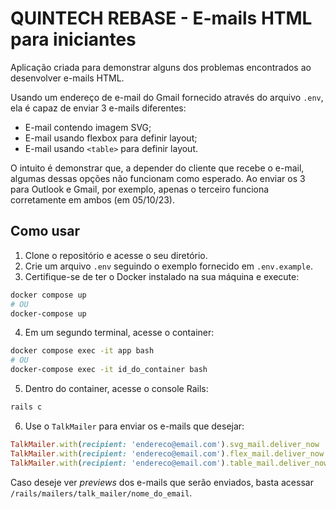 # QUINTECH REBASE - E-mails HTML para iniciantes

Aplicação criada para demonstrar alguns dos problemas encontrados ao desenvolver e-mails HTML.

Usando um endereço de e-mail do Gmail fornecido através do arquivo `.env`, ela é capaz de enviar 3 e-mails diferentes:

- E-mail contendo imagem SVG;
- E-mail usando flexbox para definir layout;
- E-mail usando `<table>` para definir layout.

O intuito é demonstrar que, a depender do cliente que recebe o e-mail, algumas dessas opções
não funcionam como esperado. Ao enviar os 3 para Outlook e Gmail, por exemplo, apenas o terceiro funciona corretamente
em ambos (em 05/10/23).

## Como usar

1. Clone o repositório e acesse o seu diretório.
2. Crie um arquivo `.env` seguindo o exemplo fornecido em `.env.example`.
3. Certifique-se de ter o Docker instalado na sua máquina e execute:

```bash
docker compose up
# OU
docker-compose up
```

4. Em um segundo terminal, acesse o container:

```bash
docker compose exec -it app bash
# OU
docker-compose exec -it id_do_container bash
```

5. Dentro do container, acesse o console Rails:

```bash
rails c
```

6. Use o `TalkMailer` para enviar os e-mails que desejar:

```ruby
TalkMailer.with(recipient: 'endereco@email.com').svg_mail.deliver_now
TalkMailer.with(recipient: 'endereco@email.com').flex_mail.deliver_now
TalkMailer.with(recipient: 'endereco@email.com').table_mail.deliver_now
```

Caso deseje ver _previews_ dos e-mails que serão enviados, basta acessar `/rails/mailers/talk_mailer/nome_do_email`.
